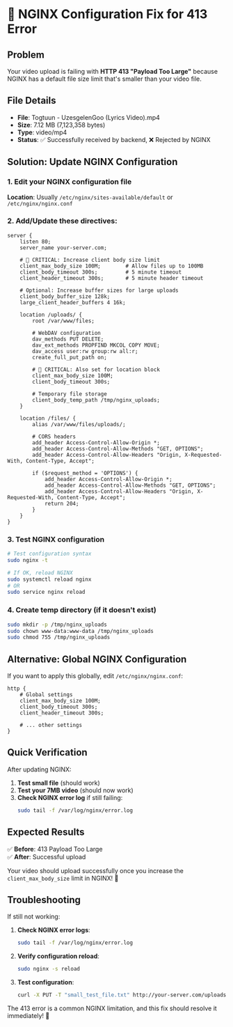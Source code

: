 # 🚨 NGINX Configuration Fix for 413 Error

## Problem

Your video upload is failing with **HTTP 413 "Payload Too Large"** because NGINX has a default file size limit that's smaller than your video file.

## File Details

- **File**: Togtuun - UzesgelenGoo (Lyrics Video).mp4
- **Size**: 7.12 MB (7,123,358 bytes)
- **Type**: video/mp4
- **Status**: ✅ Successfully received by backend, ❌ Rejected by NGINX

## Solution: Update NGINX Configuration

### 1. Edit your NGINX configuration file

**Location**: Usually `/etc/nginx/sites-available/default` or `/etc/nginx/nginx.conf`

### 2. Add/Update these directives:

```nginx
server {
    listen 80;
    server_name your-server.com;

    # 🔧 CRITICAL: Increase client body size limit
    client_max_body_size 100M;        # Allow files up to 100MB
    client_body_timeout 300s;         # 5 minute timeout
    client_header_timeout 300s;       # 5 minute header timeout

    # Optional: Increase buffer sizes for large uploads
    client_body_buffer_size 128k;
    large_client_header_buffers 4 16k;

    location /uploads/ {
        root /var/www/files;

        # WebDAV configuration
        dav_methods PUT DELETE;
        dav_ext_methods PROPFIND MKCOL COPY MOVE;
        dav_access user:rw group:rw all:r;
        create_full_put_path on;

        # 🔧 CRITICAL: Also set for location block
        client_max_body_size 100M;
        client_body_timeout 300s;

        # Temporary file storage
        client_body_temp_path /tmp/nginx_uploads;
    }

    location /files/ {
        alias /var/www/files/uploads/;

        # CORS headers
        add_header Access-Control-Allow-Origin *;
        add_header Access-Control-Allow-Methods "GET, OPTIONS";
        add_header Access-Control-Allow-Headers "Origin, X-Requested-With, Content-Type, Accept";

        if ($request_method = 'OPTIONS') {
            add_header Access-Control-Allow-Origin *;
            add_header Access-Control-Allow-Methods "GET, OPTIONS";
            add_header Access-Control-Allow-Headers "Origin, X-Requested-With, Content-Type, Accept";
            return 204;
        }
    }
}
```

### 3. Test NGINX configuration

```bash
# Test configuration syntax
sudo nginx -t

# If OK, reload NGINX
sudo systemctl reload nginx
# OR
sudo service nginx reload
```

### 4. Create temp directory (if it doesn't exist)

```bash
sudo mkdir -p /tmp/nginx_uploads
sudo chown www-data:www-data /tmp/nginx_uploads
sudo chmod 755 /tmp/nginx_uploads
```

## Alternative: Global NGINX Configuration

If you want to apply this globally, edit `/etc/nginx/nginx.conf`:

```nginx
http {
    # Global settings
    client_max_body_size 100M;
    client_body_timeout 300s;
    client_header_timeout 300s;

    # ... other settings
}
```

## Quick Verification

After updating NGINX:

1. **Test small file** (should work)
2. **Test your 7MB video** (should now work)
3. **Check NGINX error log** if still failing:
   ```bash
   sudo tail -f /var/log/nginx/error.log
   ```

## Expected Results

✅ **Before**: 413 Payload Too Large  
✅ **After**: Successful upload

Your video should upload successfully once you increase the `client_max_body_size` limit in NGINX! 🎉

## Troubleshooting

If still not working:

1. **Check NGINX error logs**:

   ```bash
   sudo tail -f /var/log/nginx/error.log
   ```

2. **Verify configuration reload**:

   ```bash
   sudo nginx -s reload
   ```

3. **Test configuration**:
   ```bash
   curl -X PUT -T "small_test_file.txt" http://your-server.com/uploads/test.txt
   ```

The 413 error is a common NGINX limitation, and this fix should resolve it immediately! 🚀
